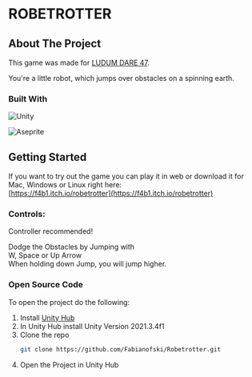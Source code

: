 # ROBETROTTER
 
<!-- ABOUT THE PROJECT -->
## About The Project

This game was made for [LUDUM DARE 47](https://ldjam.com/events/ludum-dare/47). 

You're a little robot, which jumps over obstacles on a spinning earth. 

### Built With

![Unity](https://img.shields.io/badge/unity-%23000000.svg?style=for-the-badge&logo=unity&logoColor=white)<br/>

![Aseprite](https://img.shields.io/badge/Aseprite-FFFFFF?style=for-the-badge&logo=Aseprite&logoColor=#7D929E)

<!-- GETTING STARTED -->
## Getting Started

If you want to try out the game you can play it in web or download it for Mac, Windows or Linux right here:<br/>
[https://f4b1.itch.io/robetrotter](https://f4b1.itch.io/robetrotter)

### Controls:

Controller recommended!

Dodge the Obstacles by Jumping with <br/>
W, Space or Up Arrow <br/>
When holding down Jump, you will jump higher. <br/>

### Open Source Code

To open the project do the following:
1. Install [Unity Hub](https://unity.com/download)
2. In Unity Hub install Unity Version 2021.3.4f1
3. Clone the repo
   ```sh
   git clone https://github.com/Fabianofski/Robetrotter.git
   ```
4. Open the Project in Unity Hub

